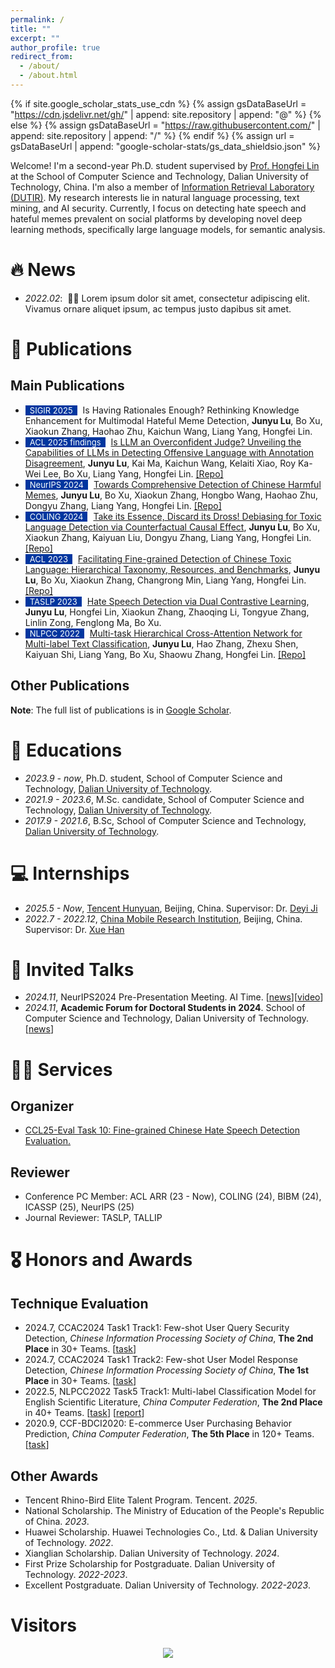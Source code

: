 ```yaml
---
permalink: /
title: ""
excerpt: ""
author_profile: true
redirect_from: 
  - /about/
  - /about.html
---
```


{% if site.google_scholar_stats_use_cdn %}
{% assign gsDataBaseUrl = "https://cdn.jsdelivr.net/gh/" | append: site.repository | append: "@" %}
{% else %}
{% assign gsDataBaseUrl = "https://raw.githubusercontent.com/" | append: site.repository | append: "/" %}
{% endif %}
{% assign url = gsDataBaseUrl | append: "google-scholar-stats/gs_data_shieldsio.json" %}

<span class='anchor' id='about-me'></span>

Welcome! I'm a second-year Ph.D. student supervised by [Prof. Hongfei Lin](https://scholar.google.com/citations?hl=zh-CN&user=kV68br0AAAAJ) at the School of Computer Science and Technology, Dalian University of Technology, China. I'm also a member of [Information Retrieval Laboratory (DUTIR)](http://ir.dlut.edu.cn).
My research interests lie in natural language processing, text mining, and AI security. 
Currently, I focus on detecting hate speech and hateful memes prevalent on social platforms by developing novel deep learning methods, specifically large language models, for semantic analysis.



# 🔥 News
- *2022.02*: &nbsp;🎉🎉 Lorem ipsum dolor sit amet, consectetur adipiscing elit. Vivamus ornare aliquet ipsum, ac tempus justo dapibus sit amet. 

# 📝 Publications 

<!-- for example -->
<!-- - <span style="display:inline-block; background-color:#00369F; color:#fff; padding:0px 7px; margin-right:5px; font-size:13px;">ACL 2024</span><span style="color:red">(Oral)</span> [GenTranslate: Large Language Models are Generative Multilingual Speech and Machine Translators](https://aclanthology.org/2024.acl-long.5.pdf), **<u>Yuchen Hu</u>**, Chen Chen, Chao-Han Huck Yang, Ruizhe Li, Dong Zhang, Zhehuai Chen, Eng Siong Chng. [[Code]](https://github.com/YUCHEN005/GenTranslate) [[Data]](https://huggingface.co/datasets/PeacefulData/HypoTranslate) -->

## Main Publications

- <span style="display:inline-block; background-color:#00369F; color:#fff; padding:0px 7px; margin-right:5px; font-size:13px;">SIGIR 2025</span> Is Having Rationales Enough? Rethinking Knowledge Enhancement for Multimodal Hateful Meme Detection, **Junyu Lu**, Bo Xu, Xiaokun Zhang, Haohao Zhu, Kaichun Wang, Liang Yang, Hongfei Lin.
- <span style="display:inline-block; background-color:#00369F; color:#fff; padding:0px 7px; margin-right:5px; font-size:13px;">ACL 2025 findings</span> [Is LLM an Overconfident Judge? Unveiling the Capabilities of LLMs in Detecting Offensive Language with Annotation Disagreement](https://arxiv.org/abs/2502.06207), **Junyu Lu**, Kai Ma, Kaichun Wang, Kelaiti Xiao, Roy Ka-Wei Lee, Bo Xu, Liang Yang, Hongfei Lin. [[Repo]](https://github.com/DUT-lujunyu/Disagreement)
- <span style="display:inline-block; background-color:#00369F; color:#fff; padding:0px 7px; margin-right:5px; font-size:13px;">NeurIPS 2024</span> [Towards Comprehensive Detection of Chinese Harmful Memes](https://arxiv.org/abs/2410.02378), **Junyu Lu**, Bo Xu, Xiaokun Zhang, Hongbo Wang, Haohao Zhu, Dongyu Zhang, Liang Yang, Hongfei Lin. [[Repo]](https://github.com/DUT-lujunyu/ToxiCN_MM)
- <span style="display:inline-block; background-color:#00369F; color:#fff; padding:0px 7px; margin-right:5px; font-size:13px;">COLING 2024</span> [Take its Essence, Discard its Dross! Debiasing for Toxic Language Detection via Counterfactual Causal Effect](https://aclanthology.org/2024.lrec-main.1353/), **Junyu Lu**, Bo Xu, Xiaokun Zhang, Kaiyuan Liu, Dongyu Zhang, Liang Yang, Hongfei Lin. [[Repo]](https://github.com/DUT-lujunyu/Debias)
- <span style="display:inline-block; background-color:#00369F; color:#fff; padding:0px 7px; margin-right:5px; font-size:13px;">ACL 2023</span> [Facilitating Fine-grained Detection of Chinese Toxic Language: Hierarchical Taxonomy, Resources, and Benchmarks](https://aclanthology.org/2023.acl-long.898.pdf), **Junyu Lu**, Bo Xu, Xiaokun Zhang, Changrong Min, Liang Yang, Hongfei Lin. [[Repo]](https://github.com/DUT-lujunyu/ToxiCN)
- <span style="display:inline-block; background-color:#00369F; color:#fff; padding:0px 7px; margin-right:5px; font-size:13px;">TASLP 2023</span> [Hate Speech Detection via Dual Contrastive Learning](https://ieeexplore.ieee.org/abstract/document/10180106), **Junyu Lu**, Hongfei Lin, Xiaokun Zhang, Zhaoqing Li, Tongyue Zhang, Linlin Zong, Fenglong Ma, Bo Xu. 
- <span style="display:inline-block; background-color:#00369F; color:#fff; padding:0px 7px; margin-right:5px; font-size:13px;">NLPCC 2022</span> [Multi-task Hierarchical Cross-Attention Network for Multi-label Text Classification](https://link.springer.com/chapter/10.1007/978-3-031-17189-5_13), **Junyu Lu**, Hao Zhang, Zhexu Shen, Kaiyuan Shi, Liang Yang, Bo Xu, Shaowu Zhang, Hongfei Lin. [[Repo]](https://github.com/DUT-lujunyu/MHCAN)

## Other Publications


**Note**: The full list of publications is in [Google Scholar](https://scholar.google.com/citations?user=mMaIn0QAAAAJ&hl=zh-CN).

# 📖 Educations
- *2023.9 - now*, Ph.D. student, School of Computer Science and Technology, [Dalian University of Technology](https://www.dlut.edu.cn).
- *2021.9 - 2023.6*, M.Sc. candidate, School of Computer Science and Technology, [Dalian University of Technology](https://www.dlut.edu.cn).
- *2017.9 - 2021.6*, B.Sc, School of Computer Science and Technology, [Dalian University of Technology](https://www.dlut.edu.cn).


# 💻 Internships
- *2025.5 - Now*, [Tencent Hunyuan](https://www.tencent.com/), Beijing, China. Supervisor: Dr. [Deyi Ji](https://scholar.google.com/citations?hl=zh-CN&user=r9-7am4AAAAJ)
- *2022.7 - 2022.12*, [China Mobile Research Institution](http://cmri.chinamobile.com/), Beijing, China. Supervisor: Dr. [Xue Han](https://scholar.google.com/citations?hl=zh-CN&user=Rg4xqCgAAAAJ)


# 💬 Invited Talks
- *2024.11*, NeurIPS2024 Pre-Presentation Meeting. AI Time. [[news](https://mp.weixin.qq.com/s/pI64JxiMY_B1gQYp9h2jPw)][[video](https://www.bilibili.com/video/BV19hUUYdE2k)]
- *2024.11*, **Academic Forum for Doctoral Students in 2024**. School of Computer Science and Technology, Dalian University of Technology. [[news](https://mp.weixin.qq.com/s/b_Pa7PUG_dxToUaF3EbgAQ)]

# 🧑‍🔬 Services
## Organizer  
- [CCL25-Eval Task 10: Fine-grained Chinese Hate Speech Detection Evaluation.](https://tianchi.aliyun.com/competition/entrance/532298)
 
## Reviewer
- Conference PC Member: ACL ARR (23 - Now), COLING (24), BIBM (24), ICASSP (25), NeurIPS (25)
- Journal Reviewer: TASLP, TALLIP


# 🎖 Honors and Awards
## Technique Evaluation
- 2024.7, CCAC2024 Task1 Track1: Few-shot User Query Security Detection, _Chinese Information Processing Society of China_, **The 2nd Place** in 30+ Teams. [[task](https://github.com/rangwang/CCAC2024-FS_Moderation)]
- 2024.7, CCAC2024 Task1 Track2: Few-shot User Model Response Detection, _Chinese Information Processing Society of China_, **The 1st Place** in 30+ Teams. [[task](https://github.com/rangwang/CCAC2024-FS_Moderation)]
- 2022.5, NLPCC2022 Task5 Track1: Multi-label Classification Model for English Scientific Literature, _China Computer Federation_, **The 2nd Place** in 40+ Teams. [[task](http://tcci.ccf.org.cn/conference/2022/dldoc/NLPCC2022.SharedTask5.Guideline.pdf)] [[report](https://link.springer.com/chapter/10.1007/978-3-031-17189-5_13)]
- 2020.9, CCF-BDCI2020: E-commerce User Purchasing Behavior Prediction, _China Computer Federation_, **The 5th Place** in 120+ Teams. [[task](https://www.datafountain.cn/competitions/448)]

## Other Awards
- Tencent Rhino-Bird Elite Talent Program. Tencent. *2025*.
- National Scholarship. The Ministry of Education of the People's Republic of China. *2023*.
- Huawei Scholarship. Huawei Technologies Co., Ltd. & Dalian University of Technology. *2022*.
- Xianglian Scholarship. Dalian University of Technology. *2024*.
- First Prize Scholarship for Postgraduate. Dalian University of Technology. *2022-2023*.
- Excellent Postgraduate. Dalian University of Technology. *2022-2023*.

# Visitors
<!-- <script type="text/javascript" id="clustrmaps" src="//cdn.clustrmaps.com/map_v2.js?cl=ffffff&w=a&t=n&d=0ZVhiD0S7RJSzhyvpjJf3J71bQ62KTj9lerWE1VBMsY"></script> -->

<div style="text-align: center;">
    <a href="https://clustrmaps.com/site/1c273" title="Visit tracker">
        <img src="//clustrmaps.com/map_v2.png?cl=ffffff&w=500&t=n&d=0ZVhiD0S7RJSzhyvpjJf3J71bQ62KTj9lerWE1VBMsY" style="max-width: 50%;" />
    </a>
</div>
